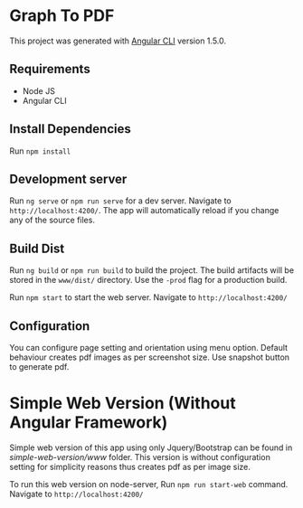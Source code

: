 # Graph To PDF

This project was generated with [Angular CLI](https://github.com/angular/angular-cli) version 1.5.0.

## Requirements
- Node JS
- Angular CLI

## Install Dependencies
Run `npm install`

## Development server
Run `ng serve` or `npm run serve` for a dev server. Navigate to `http://localhost:4200/`. 
The app will automatically reload if you change any of the source files.

## Build Dist
Run `ng build` or `npm run build` to build the project. The build artifacts will be stored in the `www/dist/` directory. 
Use the `-prod` flag for a production build.

Run `npm start` to start the web server. Navigate to `http://localhost:4200/`


## Configuration
You can configure page setting and orientation using menu option. Default behaviour creates pdf images as per screenshot size.
Use snapshot button to generate pdf.

# Simple Web Version (Without Angular Framework)
Simple web version of this app using only Jquery/Bootstrap can be found in *simple-web-version/www* folder.
This version is without configuration setting for simplicity reasons thus creates pdf as per image size.

To run this web version on node-server, Run `npm run start-web` command.  Navigate to `http://localhost:4200/`